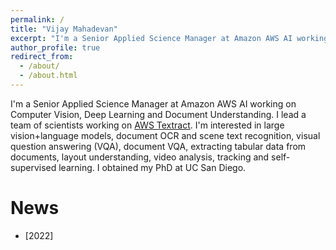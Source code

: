```yaml
---
permalink: /
title: "Vijay Mahadevan"
excerpt: "I'm a Senior Applied Science Manager at Amazon AWS AI working on Computer Vision, Deep Learning and Document Understanding. I lead a team of scientists working on [AWS Textract](https://aws.amazon.com/textract/). I'm interested in large vision+language models, document OCR and scene text recognition, visual question answering (VQA), document VQA, extracting tabular data from documents, layout understanding, video analysis, tracking and self-supervised learning. I obtained my PhD at UC San Diego."
author_profile: true
redirect_from: 
  - /about/
  - /about.html
---
```


I'm a Senior Applied Science Manager at Amazon AWS AI working on Computer Vision, Deep Learning and Document Understanding. I lead a team of scientists working on [AWS Textract](https://aws.amazon.com/textract/). I'm interested in large vision+language models, document OCR and scene text recognition, visual question answering (VQA), document VQA, extracting tabular data from documents, layout understanding, video analysis, tracking and self-supervised learning. I obtained my PhD at UC San Diego.

News
======
* [2022] 
